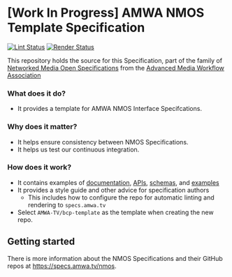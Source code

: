 # \[Work In Progress\] AMWA NMOS Template Specification

[![Lint Status](https://github.com/AMWA-TV/bcp-template/workflows/Lint/badge.svg)](https://github.com/AMWA-TV/bcp-template/actions?query=workflow%3ALint)
[![Render Status](https://github.com/AMWA-TV/bcp-template/workflows/Render/badge.svg)](https://github.com/AMWA-TV/bcp-template/actions?query=workflow%3ARender)

This repository holds the source for this Specification, part of the family of [Networked Media Open Specifications](https://specs.amwa.tv/nmos) from the [Advanced Media Workflow Association](https://amwa.tv)

<!-- INTRO-START -->

### What does it do?

- It provides a template for AMWA NMOS Interface Specifcations.

### Why does it matter?

- It helps ensure consistency between NMOS Specifications.
- It helps us test our continuous integration.

### How does it work?

- It contains examples of [documentation](docs/), [APIs](APIs/), [schemas](APIs/schemas/), and [examples](examples/)
- It provides a style guide and other advice for specification authors
  - This includes how to configure the repo for automatic linting and rendering to `specs.amwa.tv`
- Select `AMWA-TV/bcp-template` as the template when creating the new repo.

<!-- INTRO-END -->

## Getting started

There is more information about the NMOS Specifications and their GitHub repos at <https://specs.amwa.tv/nmos>.
